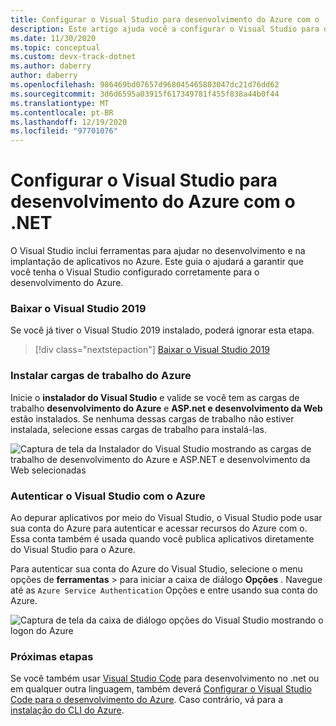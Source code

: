 ```yaml
---
title: Configurar o Visual Studio para desenvolvimento do Azure com o .NET
description: Este artigo ajuda você a configurar o Visual Studio para desenvolvimento do Azure, incluindo a obtenção das cargas de trabalho corretas instaladas e a conexão do Visual Studio à sua conta do Azure
ms.date: 11/30/2020
ms.topic: conceptual
ms.custom: devx-track-dotnet
ms.author: daberry
author: daberry
ms.openlocfilehash: 986469bd07657d968045465803047dc21d76dd62
ms.sourcegitcommit: 3d6d6595a03915f617349781f455f838a44b0f44
ms.translationtype: MT
ms.contentlocale: pt-BR
ms.lasthandoff: 12/19/2020
ms.locfileid: "97701076"
---
```

# <a name="configure-visual-studio-for-azure-development-with-net"></a>Configurar o Visual Studio para desenvolvimento do Azure com o .NET

O Visual Studio inclui ferramentas para ajudar no desenvolvimento e na implantação de aplicativos no Azure.  Este guia o ajudará a garantir que você tenha o Visual Studio configurado corretamente para o desenvolvimento do Azure.

### <a name="download-visual-studio-2019"></a>Baixar o Visual Studio 2019

Se você já tiver o Visual Studio 2019 instalado, poderá ignorar esta etapa.

> [!div class="nextstepaction"]
> [Baixar o Visual Studio 2019](https://www.visualstudio.com/downloads/)

### <a name="install-azure-workloads"></a>Instalar cargas de trabalho do Azure

Inicie o **instalador do Visual Studio** e valide se você tem as cargas de trabalho **desenvolvimento do Azure** e **ASP.net e desenvolvimento da Web** estão instalados.  Se nenhuma dessas cargas de trabalho não estiver instalada, selecione essas cargas de trabalho para instalá-las.

![Captura de tela da Instalador do Visual Studio mostrando as cargas de trabalho de desenvolvimento do Azure e ASP.NET e desenvolvimento da Web selecionadas](./media/visual-studio-installer-azure-development.png)

### <a name="authenticate-visual-studio-with-azure"></a>Autenticar o Visual Studio com o Azure

Ao depurar aplicativos por meio do Visual Studio, o Visual Studio pode usar sua conta do Azure para autenticar e acessar recursos do Azure com o.  Essa conta também é usada quando você publica aplicativos diretamente do Visual Studio para o Azure.

Para autenticar sua conta do Azure do Visual Studio, selecione o menu opções de **ferramentas**  >   para iniciar a caixa de diálogo **Opções** . Navegue até as `Azure Service Authentication` Opções e entre usando sua conta do Azure.

![Captura de tela da caixa de diálogo opções do Visual Studio mostrando o logon do Azure](./media/visual-studio-azure-login-dialog.png)

### <a name="next-steps"></a>Próximas etapas

Se você também usar [Visual Studio Code](https://code.visualstudio.com/) para desenvolvimento no .net ou em qualquer outra linguagem, também deverá [Configurar o Visual Studio Code para o desenvolvimento do Azure](./configure-vs-code.md). Caso contrário, vá para a [instalação do CLI do Azure](./install-azure-cli.md).
